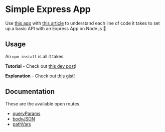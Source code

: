 # Simple Express App

Use [this app](https://github.com/dsp9107/Simple-Express-App) with [this article](https://dev.to/dsp9107/understanding-an-express-app-node-js-47ff-temp-slug-3725284?preview=bf91bb359d62b751bbb6e4d872fa06e577cb882750dde17012948e0e24deb7dbad3630d3f120037c82bf09cf42f438a83f22fd60b2750e1792da9cca) to understand each line of code it takes to set up a basic API with an Express App on Node.js :seedling:

## Usage

An `npm install` is all it takes.

**Tutorial** - Check out [this dev post](https://dev.to/dsp9107/understanding-the-simple-express-app-node-js-10j5)!

**Explanation** - Check out [this gist](https://gist.github.com/dsp9107/07cb6b779c016f29c93c6606414961e3)!

## Documentation

These are the available open routes.

- [queryParams](./api/queryParams.md)
- [bodyJSON](./api/bodyJSON.md)
- [pathVars](./api/pathVars.md)

